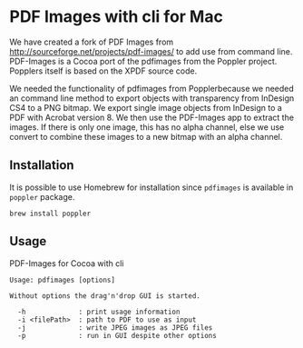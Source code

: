 # PDF Images with cli for Mac

We have created a fork of PDF Images from http://sourceforge.net/projects/pdf-images/ to add use from command line. PDF-Images is a Cocoa port of the pdfimages from the Poppler project. Popplers itself is based on the XPDF source code.

We needed the functionality of pdfimages from Popplerbecause we needed an command line method to export objects with transparency from InDesign CS4 to a PNG bitmap. We export single image objects from InDesign to a PDF with Acrobat version 8. We then use the PDF-Images app to extract the images. If there is only one image, this has no alpha channel, else we use convert to combine these images to a new bitmap with an alpha channel.


## Installation

It is possible to use Homebrew for installation since `pdfimages` is available in `poppler` package.

```
brew install poppler
```

## Usage

PDF-Images for Cocoa with cli

```
Usage: pdfimages [options]

Without options the drag'n'drop GUI is started.

  -h             : print usage information
  -i <filePath>  : path to PDF to use as input
  -j             : write JPEG images as JPEG files
  -p             : run in GUI despite other options

```

